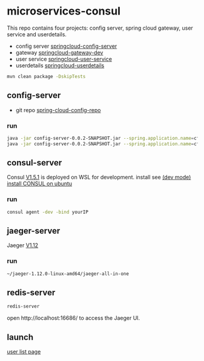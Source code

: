 # microservices-consul

This repo contains four projects: config server, spring cloud gateway, user service and userdetails.

* config server [springcloud-config-server](https://github.com/xiaobin80/microservices-consul/tree/master/springcloud-config-server)
* gateway [springcloud-gateway-dev](https://github.com/xiaobin80/microservices-consul/tree/master/springcloud-gateway-dev)
* user service [springcloud-user-service](https://github.com/xiaobin80/microservices-consul/tree/master/springcloud-user-service)
* userdetails [springcloud-userdetails](https://github.com/xiaobin80/microservices-consul/tree/master/springcloud-userdetails)

```bash
mvn clean package -DskipTests
```

## config-server
* git repo [spring-cloud-config-repo](https://gitee.com/xiaobin80/spring-cloud-config-repo)

### run
```bash
java -jar config-server-0.0.2-SNAPSHOT.jar --spring.application.name=cfgserver1 --server.port=8886
java -jar config-server-0.0.2-SNAPSHOT.jar --spring.application.name=cfgserver2 --server.port=8887
```

## consul-server
Consul [V1.5.1](https://releases.hashicorp.com/consul/1.5.1/consul_1.5.1_linux_amd64.zip) is deployed on WSL for development.
install see [(dev mode) install CONSUL on ubuntu](https://www.cnblogs.com/xiaobin-hlj80/p/10404368.html)

### run
```bash
consul agent -dev -bind yourIP
```

## jaeger-server
Jaeger [V1.12](https://github.com/jaegertracing/jaeger/releases/download/v1.12.0/jaeger-1.12.0-linux-amd64.tar.gz)

### run
```bash
~/jaeger-1.12.0-linux-amd64/jaeger-all-in-one
```

## redis-server
```bash
redis-server
```

open http://localhost:16686/ to access the Jaeger UI.

## launch

[user list page](http://localhost:8760/user/listPage)